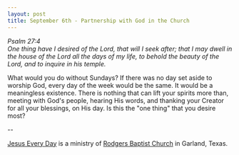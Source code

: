 ```yaml
---
layout: post
title: September 6th - Partnership with God in the Church
---
```


_Psalm 27:4  
One thing have I desired of the Lord, that will I seek after; that I
may dwell in the house of the Lord all the days of my life, to behold
the beauty of the Lord, and to inquire in his temple._

What would you do without Sundays? If there was no day set aside to
worship God, every day of the week would be the same. It would be a
meaningless existence. There is nothing that can lift your spirits
more than, meeting with God's people, hearing His words, and thanking
your Creator for all your blessings, on His day. Is this the "one
thing" that you desire most?

 --

<a href=http://jesuseveryday.net>Jesus Every Day</a> is a ministry of <a href=http://rodgersbaptist.net>Rodgers Baptist Church</a> in Garland, Texas.
